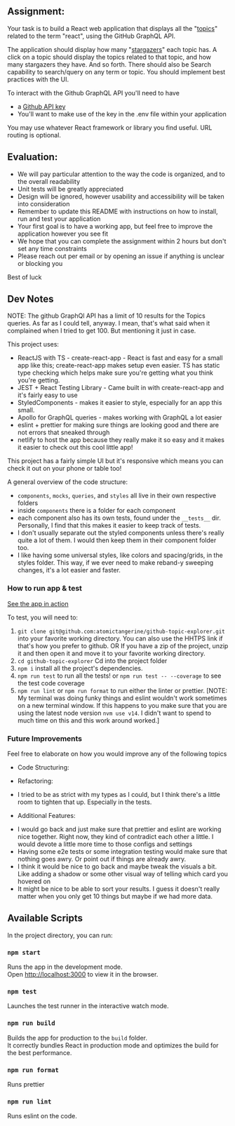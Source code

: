 ## Assignment:

Your task is to build a React web application that displays all the "[topics](https://docs.github.com/en/free-pro-team@latest/graphql/reference/objects#topic)" related to the term "react", using the GitHub GraphQL API.

The application should display how many "[stargazers](https://docs.github.com/en/free-pro-team@latest/graphql/reference/objects#stargazerconnection)" each topic has. A click on a topic should display the topics related to that topic, and how many stargazers they have. And so forth. There should also be Search capability to search/query on any term or topic. You should implement best practices with the UI. 

To interact with the Github GraphQL API you'll need to have
  * a [Github API key](https://docs.github.com/en/free-pro-team@latest/graphql/guides/forming-calls-with-graphql#authenticating-with-graphql)
  * You'll want to make use of the key in the .env file within your application

You may use whatever React framework or library you find useful. URL routing is optional.


## Evaluation:

* We will pay particular attention to the way the code is organized, and to the overall readability
* Unit tests will be greatly appreciated
* Design will be ignored, however usability and accessibility will be taken into consideration
* Remember to update this README with instructions on how to install, run and test your application
* Your first goal is to have a working app, but feel free to improve the application however you see fit
* We hope that you can complete the assignment within 2 hours but don't set any time constraints
* Please reach out per email or by opening an issue if anything is unclear or blocking you

Best of luck

## Dev Notes

NOTE: The github GraphQl API has a limit of 10 results for the Topics queries. As far as I could tell, anyway. I mean, that's what said when it complained when I tried to get 100. But mentioning it just in case. 

This project uses:
* ReactJS with TS - create-react-app - React is fast and easy for a small app like this; create-react-app makes setup even easier. TS has static type checking which helps make sure you're getting what you think you're getting.
* JEST + React Testing Library - Came built in with create-react-app and it's fairly easy to use
* StyledComponents - makes it easier to style, especially for an app this small.
* Apollo for GraphQL queries - makes working with GraphQL a lot easier
* eslint + prettier for making sure things are looking good and there are not errors that sneaked through
* netlify to host the app because they really make it so easy and it makes it easier to check out this cool little app!

This project has a fairly simple UI but it's responsive which means you can check it out on your phone or table too!

A general overview of the code structure:
* `components`, `mocks`, `queries`, and `styles` all live in their own respective folders
* inside `components` there is a folder for each component
* each component also has its own tests, found under the `__tests__` dir. Personally, I find that this makes it easier to keep track of tests.
* I don't usually separate out the styled components unless there's really quite a lot of them. I would then keep them in their component folder too.
* I like having some universal styles, like colors and spacing/grids, in the styles folder. This way, if we ever need to make reband-y sweeping changes, it's a lot easier and faster. 


### How to run app & test

[See the app in action](github-topic-explorer.netlify.app/) 

To test, you will need to:
1. `git clone git@github.com:atomictangerine/github-topic-explorer.git` into your favorite working directory. You can also use the HHTPS link if that's how you prefer to github.  OR If you have a zip of the project, unzip it and then open it and move it to your favorite working directory.
2. `cd github-topic-explorer` Cd into the project folder
3. `npm i` install all the project's dependencies.
4. `npm run test` to run all the tests! or `npm run test -- --coverage` to see the test code coverage
5. `npm run lint` or `npm run format` to run either the linter or prettier. [NOTE: My terminal was doing funky things and eslint wouldn't work sometimes on a new terminal window. If this happens to you make sure that you are using the latest node version `nvm use v14`. I didn't want to spend to much time on this and this work around worked.]


### Future Improvements

Feel free to elaborate on how you would improve any of the following topics 

* Code Structuring:

* Refactoring:
- I tried to be as strict with my types as I could, but I think there's a little room to tighten that up. Especially in the tests.

* Additional Features:
- I would go back and just make sure that prettier and eslint are working nice together. Right now, they kind of contradict each other a little. I would devote a little more time to those configs and settings
- Having some e2e tests or some integration testing would make sure that nothing goes awry. Or point out if things are already awry.
- I think it would be nice to go back and maybe tweak the visuals a bit. Like adding a shadow or some other visual way of telling which card you hovered on
- It might be nice to be able to sort your results. I guess it doesn't really matter when you only get 10 things but maybe if we had more data.

## Available Scripts

In the project directory, you can run:

### `npm start`

Runs the app in the development mode.\
Open [http://localhost:3000](http://localhost:3000) to view it in the browser.

### `npm test`

Launches the test runner in the interactive watch mode.

### `npm run build`

Builds the app for production to the `build` folder.\
It correctly bundles React in production mode and optimizes the build for the best performance.

### `npm run format`

Runs prettier

### `npm run lint`

Runs eslint on the code.